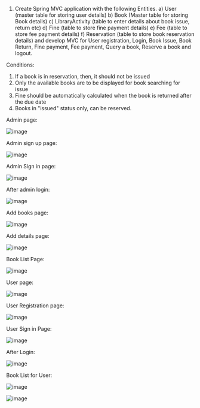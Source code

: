 1. Create Spring MVC application with the following Entities.
       a) User (master table for storing user details)
       b) Book (Master table for storing Book details)
       c) LibraryActivity (table to enter details about book issue, return etc)
       d) Fine (table to store fine payment details)
       e) Fee (table to store fee payment details)
       f) Reservation  (table to store book reservation details)
and develop MVC for User registration, Login, Book Issue, Book Return, Fine payment, Fee payment, Query a book, Reserve a book and logout.

Conditions: 
1. If a book is in reservation, then, it should not be issued
2. Only the available books are to be displayed for book searching for issue
3. Fine should be automatically calculated when the book is returned after the due date
4. Books in "issued" status only, can be reserved.

Admin page:

![image](https://github.com/shardapatil/LibraryManagement/assets/53011896/67b7a7ed-07ff-41eb-be79-c5ae4508b091)

Admin sign up page:

![image](https://github.com/shardapatil/LibraryManagement/assets/53011896/37166a4e-7800-439a-8356-1a3b0afdd6bb)

Admin Sign in page:

![image](https://github.com/shardapatil/LibraryManagement/assets/53011896/e3003d99-acd6-40a9-940a-be2b8a019343)

After admin login:

![image](https://github.com/shardapatil/LibraryManagement/assets/53011896/3b901059-cd3b-4d25-96da-af1bdd4994f3)

Add books page:

![image](https://github.com/shardapatil/LibraryManagement/assets/53011896/3ae4fa0e-5bcf-493a-8136-8a39985debca)

Add details page:

![image](https://github.com/shardapatil/LibraryManagement/assets/53011896/9784e547-8551-4d46-b867-7822d548cae1)

Book List Page:

![image](https://github.com/shardapatil/LibraryManagement/assets/53011896/74845379-ad53-4ed9-907b-91c269a4d75a)

User page:

![image](https://github.com/shardapatil/LibraryManagement/assets/53011896/af87b760-64f5-4bb5-88db-f94a00754391)

User Registration page:

![image](https://github.com/shardapatil/LibraryManagement/assets/53011896/01355e7b-1ecd-45df-93f2-ba5f0140fbd4)

User Sign in Page:

![image](https://github.com/shardapatil/LibraryManagement/assets/53011896/2872a048-1f7f-4613-aea0-29749203ed23)

After Login:

![image](https://github.com/shardapatil/LibraryManagement/assets/53011896/5ba1cf17-d2b5-4a77-834c-36319b1628ed)

Book List for User:

![image](https://github.com/shardapatil/LibraryManagement/assets/53011896/0f8b7c7d-eaa7-4244-994b-471713a2a3a7)

![image](https://github.com/shardapatil/LibraryManagement/assets/53011896/5d9395d2-4df2-4490-95fc-ecdc90b395ce)
